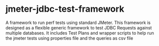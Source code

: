 # jmeter-jdbc-test-framework
A framework to run perf tests using standard JMeter. This framework is designed as a flexible generic framework to test JDBC Requests against multiple databases. It includes Test Plans and wrapper scripts to help run the jmeter tests using properties file and the queries as csv file
